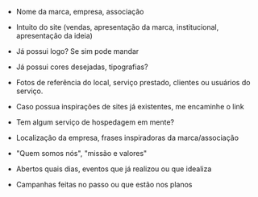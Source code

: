 - Nome da marca, empresa, associação

- Intuito do site (vendas, apresentação da marca, institucional, apresentação da ideia)

- Já possui logo? Se sim pode mandar

- Já possui cores desejadas, tipografias?

- Fotos de referência do local, serviço prestado, clientes ou usuários do serviço.

- Caso possua inspirações de sites já existentes, me encaminhe o link

- Tem algum serviço de hospedagem em mente?

- Localização da empresa, frases inspiradoras da marca/associação

- "Quem somos nós", "missão e valores"

- Abertos quais dias, eventos que já realizou ou que idealiza

- Campanhas feitas no passo ou que estão nos planos